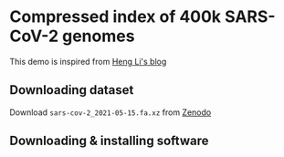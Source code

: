 # Compressed index of 400k SARS-CoV-2 genomes

This demo is inspired from [Heng Li's blog](https://lh3.github.io/2021/05/17/an-fm-index-of-400k-sars-cov-2-genomes)

## Downloading dataset
Download `sars-cov-2_2021-05-15.fa.xz` from [Zenodo](https://zenodo.org/records/4771285)

## Downloading & installing software
